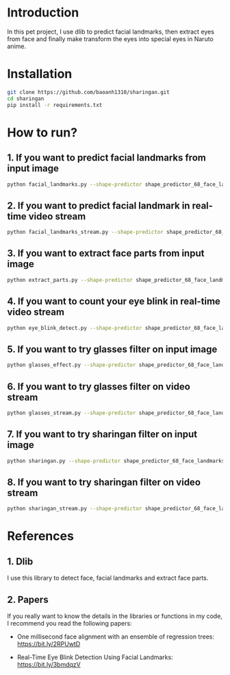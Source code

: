 # Introduction

In this pet project, I use dlib to predict facial landmarks, then extract eyes from face and finally make transform the eyes into special eyes in Naruto anime.

# Installation

```bash
git clone https://github.com/baoanh1310/sharingan.git
cd sharingan
pip install -r requirements.txt
```

# How to run?

## 1. If you want to predict facial landmarks from input image
```bash
python facial_landmarks.py --shape-predictor shape_predictor_68_face_landmarks.dat --image images/sample.jpg
```

## 2. If you want to predict facial landmark in real-time video stream
```bash
python facial_landmarks_stream.py --shape-predictor shape_predictor_68_face_landmarks.dat
```

## 3. If you want to extract face parts from input image
```bash
python extract_parts.py --shape-predictor shape_predictor_68_face_landmarks.dat --image images/elon.jpg
```

## 4. If you want to count your eye blink in real-time video stream
```bash
python eye_blink_detect.py --shape-predictor shape_predictor_68_face_landmarks.dat
```

## 5. If you want to try glasses filter on input image
```bash
python glasses_effect.py --shape-predictor shape_predictor_68_face_landmarks.dat --image images/elon.jpg --glass images/glasses.png
```

## 6. If you want to try glasses filter on video stream
```bash
python glasses_stream.py --shape-predictor shape_predictor_68_face_landmarks.dat --glass images/glasses.png
```

## 7. If you want to try sharingan filter on input image
```bash
python sharingan.py --shape-predictor shape_predictor_68_face_landmarks.dat --image images/elon.jpg --eye images/sharingan.png
```

## 8. If you want to try sharingan filter on video stream
```bash
python sharingan_stream.py --shape-predictor shape_predictor_68_face_landmarks.dat --eye images/sharingan.png
```

# References

## 1. Dlib

I use this library to detect face, facial landmarks and extract face parts.

## 2. Papers

If you really want to know the details in the libraries or functions in my code, I recommend you read the following papers:

- One millisecond face alignment with an ensemble of regression trees: https://bit.ly/2RPUwtD

- Real-Time Eye Blink Detection Using Facial Landmarks: https://bit.ly/3bmdqzV
